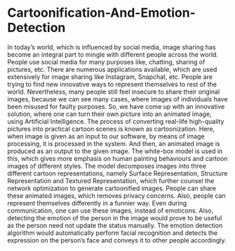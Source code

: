 # Cartoonification-And-Emotion-Detection
In today’s world, which is influenced by social media, image sharing has become an integral part to mingle with different people across the world. People use social media for many purposes like, chatting, sharing of pictures, etc. There are numerous applications available, which are used extensively for image sharing like Instagram, Snapchat, etc. People are trying to find new innovative ways to represent themselves to rest of the world. Nevertheless, many people still feel insecure to share their original images, because we can see many cases, where images of individuals have been misused for faulty purposes.
So, we have come up with an innovative solution, where one can turn their own picture into an animated image, using Artificial Intelligence. The process of converting real-life high-quality pictures into practical cartoon scenes is known as cartoonization. Here, when image is given as an input to our software, by means of image processing, it is processed in the system. And then, an animated image is produced as an output to the given image. The white-box model is used in this, which gives more emphasis on human painting behaviours and cartoon images of different styles. The model decomposes images into three different cartoon representations, namely Surface Representation, Structure Representation and Textured Representation, which further counsel the network optimization to generate cartoonified images.
People can share these animated images, which removes privacy concerns. Also, people can represent themselves differently in a funnier way. Even during communication, one can use these images, instead of emoticons. Also, detecting the emotion of the person in the image would prove to be useful as the person need not update the status manually. The emotion detection algorithm would automatically perform facial recognition and detects the expression on the person’s face and conveys it to other people accordingly.
